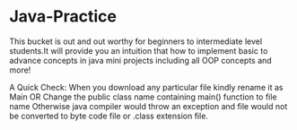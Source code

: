 # Java-Practice
This bucket is out and out worthy for beginners to intermediate level students.It will provide you an intuition that how to implement basic to advance concepts in java mini projects including all OOP concepts and more!

A Quick Check:
When you download any particular file kindly rename it as Main OR Change the public class name containing main() function to file name Otherwise java compiler would throw an exception and file would not be converted to byte code file or .class extension file.

